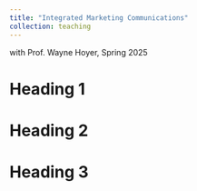 ```yaml
---
title: "Integrated Marketing Communications"
collection: teaching
---
```

with Prof. Wayne Hoyer, Spring 2025

Heading 1
======

Heading 2
======

Heading 3
======
